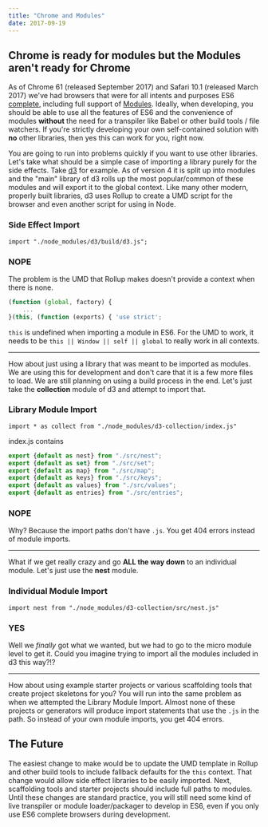 ```yaml
---
title: "Chrome and Modules"
date: 2017-09-19
---
```


## Chrome is ready for modules but the Modules aren't ready for Chrome ##

As of Chrome 61 (released September 2017) and Safari 10.1 (released March 2017) we've had browsers that were for all intents and purposes ES6 [complete](http://kangax.github.io/compat-table/es6/), including full support of [Modules](http://beta.caniuse.com/?feat=i#feat=es6-module). Ideally, when developing, you should be able to use all the features of ES6 and the convenience of modules **without** the need for a transpiler like Babel or other build tools / file watchers. If you're strictly developing your own self-contained solution with **no** other libraries, then yes this can work for you, right now.

You are going to run into problems quickly if you want to use other libraries. Let's take what should be a simple case of importing a library purely for the side effects. Take [d3](https://d3js.org/) for example. As of version 4 it is split up into modules and the "main" library of d3 rolls up the most popular/common of these modules and will export it to the global context. Like many other modern, properly built libraries, d3 uses Rollup to create a UMD script for the browser and even another script for using in Node. 

### Side Effect Import
`import "./node_modules/d3/build/d3.js";` 
### NOPE

The problem is the UMD that Rollup makes doesn't provide a context when there is none. 
```js
(function (global, factory) {
	...
}(this, (function (exports) { 'use strict';
```
`this` is undefined when importing a module in ES6. For the UMD to work, it needs to be `this || Window || self || global` to really work in all contexts.

---

How about just using a library that was meant to be imported as modules. We are using this for development and don't care that it is a few more files to load. We are still planning on using a build process in the end. Let's just take the **collection** module of d3 and attempt to import that. 

### Library Module Import
`import * as collect from "./node_modules/d3-collection/index.js"`

index.js contains
```js
export {default as nest} from "./src/nest";
export {default as set} from "./src/set";
export {default as map} from "./src/map";
export {default as keys} from "./src/keys";
export {default as values} from "./src/values";
export {default as entries} from "./src/entries";
```
### NOPE

Why? Because the import paths don't have `.js`. You get 404 errors instead of module imports.

---

What if we get really crazy and go **ALL the way down** to an individual module. Let's just use the **nest** module.

### Individual Module Import
`import nest from "./node_modules/d3-collection/src/nest.js"`
### YES

Well we _finally_ got what we wanted, but we had to go to the micro module level to get it. Could you imagine trying to import all the modules included in d3 this way?!?

---

How about using example starter projects or various scaffolding tools that create project skeletons for you? You will run into the same problem as when we attempted the Library Module Import. Almost none of these projects or generators will produce import statements that use the `.js` in the path. So instead of your own module imports, you get 404 errors.

## The Future
The easiest change to make would be to update the UMD template in Rollup and other build tools to include fallback defaults for the `this` context. That change would allow side effect libraries to be easily imported. Next, scaffolding tools and starter projects should include full paths to modules. Until these changes are standard practice, you will still need some kind of live transpiler or module loader/packager to develop in ES6, even if you only use ES6 complete browsers during development.


